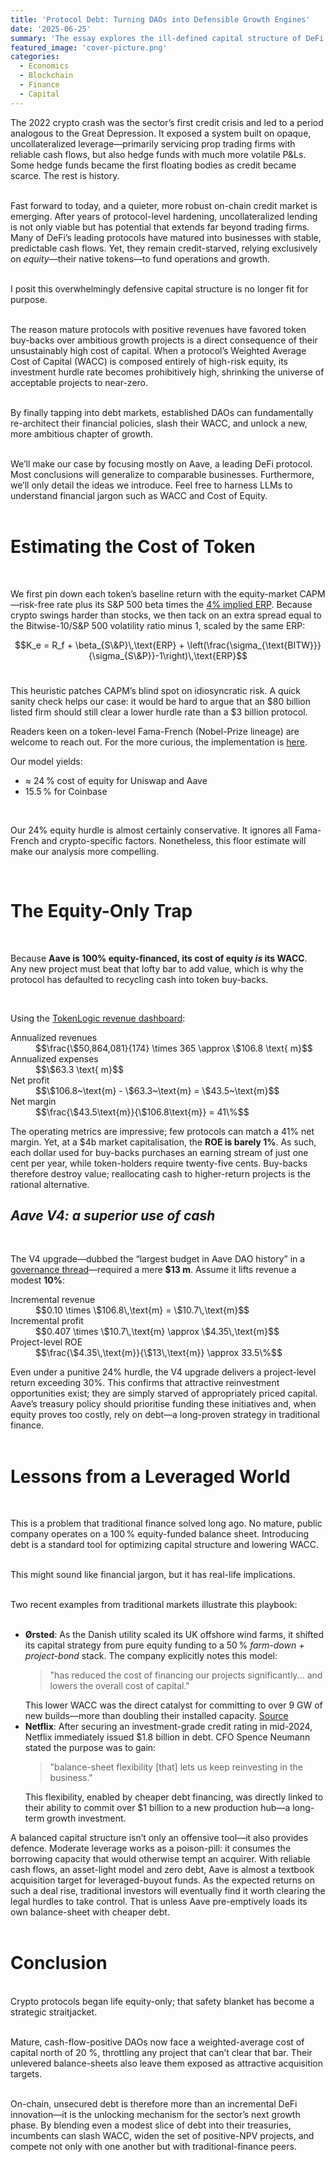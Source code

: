 ```yaml
---
title: 'Protocol Debt: Turning DAOs into Defensible Growth Engines'
date: '2025-06-25'
summary: 'The essay explores the ill-defined capital structure of DeFi protocols and argues for a new, more ambitious and defensible chapter of growth'
featured_image: 'cover-picture.png'
categories:
  - Economics
  - Blockchain
  - Finance
  - Capital
---
```


The 2022 crypto crash was the sector’s first credit crisis and led to a period analogous to the Great Depression. It exposed a system built on opaque, uncollateralized leverage—primarily servicing prop trading firms with reliable cash flows, but also hedge funds with much more volatile P&Ls. Some hedge funds became the first floating bodies as credit became scarce. The rest is history.
<br>
<br>

Fast forward to today, and a quieter, more robust on-chain credit market is emerging. After years of protocol-level hardening, uncollateralized lending is not only viable but has potential that extends far beyond trading firms. Many of DeFi’s leading protocols have matured into businesses with stable, predictable cash flows. Yet, they remain credit-starved, relying exclusively on *equity*—their native tokens—to fund operations and growth.
<br>
<br>

I posit this overwhelmingly defensive capital structure is no longer fit for purpose.
<br>
<br>

The reason mature protocols with positive revenues have favored token buy-backs over ambitious growth projects is a direct consequence of their unsustainably high cost of capital. When a protocol’s Weighted Average Cost of Capital (WACC) is composed entirely of high-risk equity, its investment hurdle rate becomes prohibitively high, shrinking the universe of acceptable projects to near-zero.
<br>
<br>

By finally tapping into debt markets, established DAOs can fundamentally re-architect their financial policies, slash their WACC, and unlock a new, more ambitious chapter of growth.
<br>
<br>

We’ll make our case by focusing mostly on Aave, a leading DeFi protocol. Most conclusions will generalize to comparable businesses. Furthermore, we’ll only detail the ideas we introduce. Feel free to harness LLMs to understand financial jargon such as WACC and Cost of Equity.
<br>
<br>


# **Estimating the Cost of Token**
<br>

We first pin down each token’s baseline return with the equity-market CAPM—risk-free rate plus its S\&P 500 beta times the [4% implied ERP](https://pages.stern.nyu.edu/~adamodar/New_Home_Page/datafile/histimpl.html).
Because crypto swings harder than stocks, we then tack on an extra spread equal to the Bitwise-10/S\&P 500 volatility ratio minus 1, scaled by the same ERP:

$$K_e = R_f + \beta_{S\&P}\,\text{ERP} + \left(\frac{\sigma_{\text{BITW}}}{\sigma_{S\&P}}-1\right)\,\text{ERP}$$
<br>

This heuristic patches CAPM’s blind spot on idiosyncratic risk. A quick sanity check helps our case: it would be hard to argue that an $80 billion listed firm should still clear a lower hurdle rate than a $3 billion protocol.

<div class="aside">
Readers keen on a token-level Fama-French (Nobel-Prize lineage) are welcome to reach out. For the more curious, the implementation is <a href="https://github.com/sfyll/crypto-capm" target="_blank" rel="noopener noreferrer">here</a>.
</div>

Our model yields:
* ≈ 24 % cost of equity for Uniswap and Aave
* 15.5 % for Coinbase

<br>

Our 24% equity hurdle is almost certainly conservative. It ignores all Fama-French and crypto-specific factors. Nonetheless, this floor estimate will make our analysis more compelling.

<br>

# **The Equity-Only Trap**

<br>

Because **Aave is 100% equity-financed, its cost of equity *is* its WACC**. Any new project must beat that lofty bar to add value, which is why the protocol has defaulted to recycling cash into token buy-backs.

<br>

Using the [TokenLogic revenue dashboard](https://aave.tokenlogic.xyz/revenue):

<dl class="key-value-list">
  <dt>Annualized revenues</dt>
  <dd>$$\frac{\$50,864,081}{174} \times 365 \approx \$106.8 \text{ m}$$</dd>

  <dt>Annualized expenses</dt>
  <dd>$$\$63.3 \text{ m}$$</dd>

  <dt>Net profit</dt>
  <dd>$$\$106.8~\text{m} - \$63.3~\text{m} = \$43.5~\text{m}$$</dd>
  
  <dt>Net margin</dt>
  <dd>$$\frac{\$43.5\text{m}}{\$106.8\text{m}} = 41\%$$</dd>
</dl>

The operating metrics are impressive; few protocols can match a 41% net margin. Yet, at a \$4b market capitalisation, the **ROE is barely 1%**. As such, each dollar used for buy-backs purchases an earning stream of just one cent per year, while token-holders require twenty-five cents. Buy-backs therefore destroy value; reallocating cash to higher-return projects is the rational alternative.

## <em>Aave V4: a superior use of cash</em>

<br>

The V4 upgrade—dubbed the “largest budget in Aave DAO history” in a [governance thread](https://governance.aave.com/t/arfc-aavenomics-implementation-part-one/21248)—required a mere **\$13 m**. Assume it lifts revenue a modest **10%**:

<dl class="key-value-list">
  <dt>Incremental revenue</dt>
  <dd>$$0.10 \times \$106.8\,\text{m} = \$10.7\,\text{m}$$</dd>
  
  <dt>Incremental profit</dt>
  <dd>$$0.407 \times \$10.7\,\text{m} \approx \$4.35\,\text{m}$$</dd>
  
  <dt>Project-level ROE</dt>
  <dd>$$\frac{\$4.35\,\text{m}}{\$13\,\text{m}} \approx 33.5\%$$</dd>
</dl>

Even under a punitive 24% hurdle, the V4 upgrade delivers a project-level return exceeding 30%. This confirms that attractive reinvestment opportunities exist; they are simply starved of appropriately priced capital. Aave’s treasury policy should prioritise funding these initiatives and, when equity proves too costly, rely on debt—a long-proven strategy in traditional finance.
<br>
<br>


# **Lessons from a Leveraged World**
<br>

This is a problem that traditional finance solved long ago. No mature, public company operates on a 100 % equity-funded balance sheet. Introducing debt is a standard tool for optimizing capital structure and lowering WACC.
<br>
<br>

This might sound like financial jargon, but it has real-life implications.
<br>
<br>

Two recent examples from traditional markets illustrate this playbook:
<br>
<br>

<ul class="list--spacious">
  <li>
    <strong>Ørsted</strong>: As the Danish utility scaled its UK offshore wind farms, it shifted its capital strategy from pure equity funding to a 50 % <em>farm-down + project-bond</em> stack. The company explicitly notes this model:
    <blockquote>"has reduced the cost of financing our projects significantly... and lowers the overall cost of capital."</blockquote>
    This lower WACC was the direct catalyst for committing to over 9 GW of new builds—more than doubling their installed capacity. <a href="https://orsted.co.uk/clean-growth/financing-the-biggest-offshore-wind-farms-in-the-world" target="_blank" rel="noopener noreferrer">Source</a>
  </li>
  <li>
    <strong>Netflix</strong>: After securing an investment-grade credit rating in mid-2024, Netflix immediately issued $1.8 billion in debt. CFO Spence Neumann stated the purpose was to gain:
    <blockquote>"balance-sheet flexibility [that] lets us keep reinvesting in the business."</blockquote>
    This flexibility, enabled by cheaper debt financing, was directly linked to their ability to commit over $1 billion to a new production hub—a long-term growth investment.
  </li>
</ul>

A balanced capital structure isn’t only an offensive tool—it also provides defence. Moderate leverage works as a poison-pill: it consumes the borrowing capacity that would otherwise tempt an acquirer. With reliable cash flows, an asset-light model and zero debt, Aave is almost a textbook acquisition target for leveraged-buyout funds. As the expected returns on such a deal rise, traditional investors will eventually find it worth clearing the legal hurdles to take control. That is unless Aave pre-emptively loads its own balance-sheet with cheaper debt.
<br>
<br>

# **Conclusion**
<br>
Crypto protocols began life equity-only; that safety blanket has become a strategic straitjacket.
<br>
<br>

Mature, cash-flow-positive DAOs now face a weighted-average cost of capital north of 20 %, throttling any project that can’t clear that bar. Their unlevered balance-sheets also leave them exposed as attractive acquisition targets.
<br>
<br>

On-chain, unsecured debt is therefore more than an incremental DeFi innovation—it is the unlocking mechanism for the sector’s next growth phase. By blending even a modest slice of debt into their treasuries, incumbents can slash WACC, widen the set of positive-NPV projects, and compete not only with one another but with traditional-finance peers.
<br>
<br>

